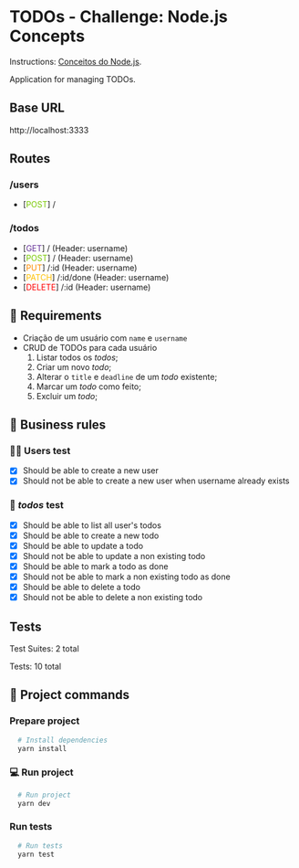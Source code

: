 # TODOs - Challenge: Node.js Concepts

Instructions: [Conceitos do Node.js](https://www.notion.so/Desafio-01-Conceitos-do-Node-js-59ccb235aecd43a6a06bf09a24e7ede8).

Application for managing TODOs.
## Base URL
http://localhost:3333

## Routes
### /users

* [<span style="color:#79c900">POST</span>] /

### /todos
* [<span style="color:#663399">GET</span>] / (Header: username)
* [<span style="color:#79c900">POST</span>] / (Header: username)
* [<span style="color:#ff8c00">PUT</span>] /:id (Header: username)
* [<span style="color:#ffc000">PATCH</span>] /:id/done (Header: username)
* [<span style="color:#ff0000">DELETE</span>] /:id
(Header: username)

## :orange_book: Requirements

- Criação de um usuário com `name` e `username`
- CRUD de TODOs para cada usuário
  1. Listar todos os *todos*;
  2. Criar um novo *todo*;
  3. Alterar o `title` e `deadline` de um *todo* existente;
  4. Marcar um *todo* como feito;
  5. Excluir um *todo*;

## :straight_ruler: Business rules

### :ok_woman: Users test
- [x] Should be able to create a new user
- [x] Should not be able to create a new user when username already exists

### :page_facing_up: _todos_ test
- [x] Should be able to list all user's todos
- [x] Should be able to create a new todo
- [x] Should be able to update a todo
- [x] Should not be able to update a non existing todo
- [x] Should be able to mark a todo as done
- [x] Should not be able to mark a non existing todo as done
- [x] Should be able to delete a todo
- [x] Should not be able to delete a non existing todo

## Tests
<p>
Test Suites: 2 total
</p>
<p>
Tests: 10 total
</p>

## :memo: Project commands
### Prepare project

```bash
  # Install dependencies
  yarn install
```
### :computer: Run project

```bash
  # Run project
  yarn dev
```
### Run tests

```bash
  # Run tests
  yarn test
```